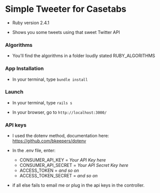 # Simple Tweeter for Casetabs

* Ruby version 2.4.1

* Shows you some tweets using that sweet Twitter API

### Algorithms

* You'll find the algorithms in a folder loudly stated RUBY_ALGORITHMS

### App Installation

* In your terminal, type `bundle install`

### Launch

* In your terminal, type `rails s`

* In your browser, go to `http://localhost:3000/`

### API keys

 * I used the dotenv method, documentation here: https://github.com/bkeepers/dotenv

 * In the .env file, enter:
   +  CONSUMER_API_KEY = *Your API Key here*
   +  CONSUMER_API_SECRET = *Your API Secret Key here*
   +  ACCESS_TOKEN = *and so on*
   +  ACCESS_TOKEN_SECRET = *and so on*

 * if all else fails to email me or plug in the api keys in the controller.














